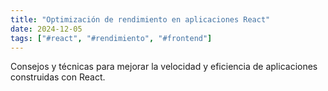 ```yaml
---
title: "Optimización de rendimiento en aplicaciones React"
date: 2024-12-05
tags: ["#react", "#rendimiento", "#frontend"]
---
```


Consejos y técnicas para mejorar la velocidad y eficiencia de aplicaciones construidas con React.
